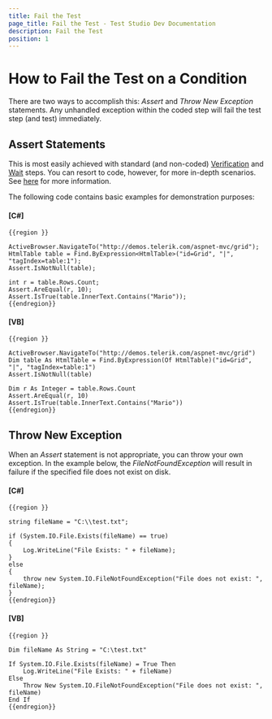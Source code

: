 ```yaml
---
title: Fail the Test
page_title: Fail the Test - Test Studio Dev Documentation
description: Fail the Test
position: 1
---
```

# How to Fail the Test on a Condition

There are two ways to accomplish this: *Assert* and *Throw New Exception* statements. Any unhandled exception within the coded step will fail the test step (and test) immediately.

## Assert Statements

This is most easily achieved with standard (and non-coded) <a href="/features/recorder/verifications/advanced-verification" target="_blank">Verification</a> and <a href="/features/recorder/verifications/Wait" target="_blank">Wait</a> steps. You can resort to code, however, for more in-depth scenarios. See <a href="/code-in-test/html-control-suite/html-asserts" target="_blank">here</a> for more information.

The following code contains basic examples for demonstration purposes:

#### __[C#]__

    {{region }}

    ActiveBrowser.NavigateTo("http://demos.telerik.com/aspnet-mvc/grid");
    HtmlTable table = Find.ByExpression<HtmlTable>("id=Grid", "|", "tagIndex=table:1");
    Assert.IsNotNull(table);
    
    int r = table.Rows.Count;
    Assert.AreEqual(r, 10);
    Assert.IsTrue(table.InnerText.Contains("Mario"));
    {{endregion}}

#### __[VB]__

    {{region }}

    ActiveBrowser.NavigateTo("http://demos.telerik.com/aspnet-mvc/grid")
    Dim table As HtmlTable = Find.ByExpression(Of HtmlTable)("id=Grid", "|", "tagIndex=table:1")
    Assert.IsNotNull(table)
    
    Dim r As Integer = table.Rows.Count
    Assert.AreEqual(r, 10)
    Assert.IsTrue(table.InnerText.Contains("Mario"))
    {{endregion}}

## Throw New Exception

When an *Assert* statement is not appropriate, you can throw your own exception. In the example below, the *FileNotFoundException* will result in failure if the specified file does not exist on disk.

#### __[C#]__

    {{region }}

    string fileName = "C:\\test.txt";
    
    if (System.IO.File.Exists(fileName) == true)
    {
        Log.WriteLine("File Exists: " + fileName);
    }
    else
    {
        throw new System.IO.FileNotFoundException("File does not exist: ", fileName);
    }
    {{endregion}}

#### __[VB]__

    {{region }}

    Dim fileName As String = "C:\test.txt"
    
    If System.IO.File.Exists(fileName) = True Then
        Log.WriteLine("File Exists: " + fileName)
    Else
        Throw New System.IO.FileNotFoundException("File does not exist: ", fileName)
    End If
    {{endregion}}
